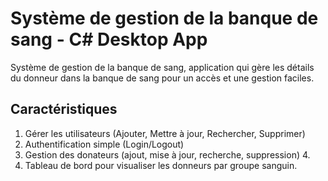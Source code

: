 # Système de gestion de la banque de sang - C# Desktop App
Système de gestion de la banque de sang, application qui gère les détails du donneur dans la banque de sang pour un accès et une gestion faciles.
## Caractéristiques
1. Gérer les utilisateurs (Ajouter, Mettre à jour, Rechercher, Supprimer)
2. Authentification simple (Login/Logout)
3. Gestion des donateurs (ajout, mise à jour, recherche, suppression) 4.
4. Tableau de bord pour visualiser les donneurs par groupe sanguin.





